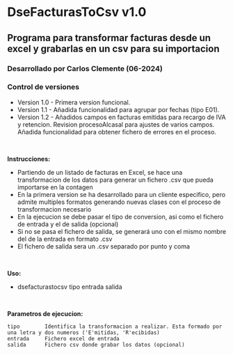 # DseFacturasToCsv v1.0
## Programa para transformar facturas desde un excel y grabarlas en un csv para su importacion

### Desarrollado por Carlos Clemente (06-2024)

### Control de versiones
 - Version 1.0 - Primera version funcional.
 - Version 1.1 - Añadida funcionalidad para agrupar por fechas (tipo E01).
 - Version 1.2 - Añadidos campos en facturas emitidas para recargo de IVA y retencion. 
				 Revision procesoAlcasal para ajustes de varios campos.
				 Añadida funcionalidad para obtener fichero de errores en el proceso.
<br>

**Instrucciones:**
 - Partiendo de un listado de facturas en Excel, se hace una transformacion de los datos para generar
   un fichero .csv que pueda importarse en la contagen
 - En la primera version se ha desarrollado para un cliente especifico, pero admite multiples formatos
   generando nuevas clases con el proceso de transformacion necesario
 - En la ejecucion se debe pasar el tipo de conversion, asi como el fichero de entrada y el de salida (opcional)
 - Si no se pasa el fichero de salida, se generará uno con el mismo nombre del de la entrada en formato .csv
 - El fichero de salida sera un .csv separado por punto y coma
<br>

**Uso:** 
* dsefacturastocsv tipo entrada salida
<br>

**Parametros de ejecucion:** 
```
tipo		Identifica la transformacion a realizar. Esta formado por una letra y dos numeros ('E'mitidas, 'R'ecibidas)
entrada		Fichero excel de entrada
salida		Fichero csv donde grabar los datos (opcional)